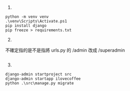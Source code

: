 1)
```
python -m venv venv
.\venv\Scripts\Activate.ps1
pip install django
pip freeze > requirements.txt
```
2)
不確定指的是不是指將 urls.py 的 /admin 改成 /superadmin
```
```
3)
```
django-admin startproject src
django-admin startapp ilovecoffee
python .\src\manage.py migrate
```